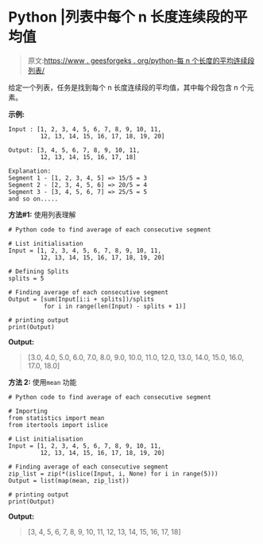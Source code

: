 # Python |列表中每个 n 长度连续段的平均值

> 原文:[https://www . geesforgeks . org/python-每 n 个长度的平均连续段列表/](https://www.geeksforgeeks.org/python-average-of-each-n-length-consecutive-segment-in-a-list/)

给定一个列表，任务是找到每个 n 长度连续段的平均值，其中每个段包含 n 个元素。

**示例:**

```
Input : [1, 2, 3, 4, 5, 6, 7, 8, 9, 10, 11,
         12, 13, 14, 15, 16, 17, 18, 19, 20]

Output: [3, 4, 5, 6, 7, 8, 9, 10, 11, 
         12, 13, 14, 15, 16, 17, 18]

Explanation:
Segment 1 - [1, 2, 3, 4, 5] => 15/5 = 3
Segment 2 - [2, 3, 4, 5, 6] => 20/5 = 4
Segment 3 - [3, 4, 5, 6, 7] => 25/5 = 5
and so on..... 
```

**方法#1:** 使用列表理解

```
# Python code to find average of each consecutive segment

# List initialisation
Input = [1, 2, 3, 4, 5, 6, 7, 8, 9, 10, 11,
         12, 13, 14, 15, 16, 17, 18, 19, 20]

# Defining Splits
splits = 5

# Finding average of each consecutive segment
Output = [sum(Input[i:i + splits])/splits
          for i in range(len(Input) - splits + 1)]

# printing output
print(Output)
```

**Output:**

> [3.0, 4.0, 5.0, 6.0, 7.0, 8.0, 9.0, 10.0, 11.0, 12.0, 13.0, 14.0, 15.0, 16.0, 17.0, 18.0]

**方法 2:** 使用`mean` 功能

```
# Python code to find average of each consecutive segment

# Importing
from statistics import mean
from itertools import islice

# List initialisation
Input = [1, 2, 3, 4, 5, 6, 7, 8, 9, 10, 11,
         12, 13, 14, 15, 16, 17, 18, 19, 20]

# Finding average of each consecutive segment
zip_list = zip(*(islice(Input, i, None) for i in range(5)))
Output = list(map(mean, zip_list))

# printing output
print(Output)
```

**Output:**

> [3, 4, 5, 6, 7, 8, 9, 10, 11, 12, 13, 14, 15, 16, 17, 18]